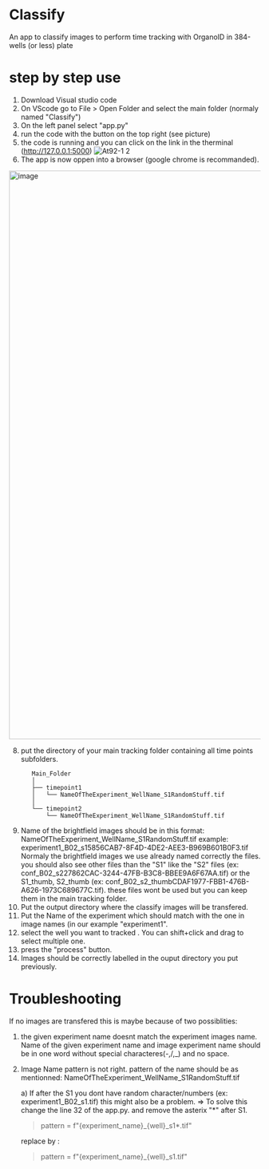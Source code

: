 # Classify
An app to classify images to perform time tracking with OrganoID in 384-wells (or less) plate 

<h1> step by step use</h1>

1) Download Visual studio code
3) On VScode go to File > Open Folder and select the main folder (normaly named "Classify")
4) On the left panel select "app.py"
5) run the code with the button on the top right (see picture)
6) the code is running and you can click on the link in the therminal (http://127.0.0.1:5000)
![At92-1 2](https://github.com/Djul0/Classify/assets/82659922/cf36e5a4-f937-4605-9ef7-e19cdc055f19)
7) The app is now oppen into a browser (google chrome is recommanded).
<img width="1137" alt="image" src="https://github.com/Djul0/Classify/assets/82659922/3c8a08ea-e96d-4fce-9f3f-8b28a41ce62d">

8) put the directory of your main tracking folder containing all time points subfolders.
   ```
      Main_Folder
      │
      ├── timepoint1
      │   └── NameOfTheExperiment_WellName_S1RandomStuff.tif
      │
      └── timepoint2
          └── NameOfTheExperiment_WellName_S1RandomStuff.tif
   ```
10) Name of the brightfield images should be in this format:
   NameOfTheExperiment_WellName_S1RandomStuff.tif
   example: experiment1_B02_s15856CAB7-8F4D-4DE2-AEE3-B969B601B0F3.tif
   Normaly the brightfield images we use already named correctly the files. you should also see other files than the "S1" like the "S2" files (ex: conf_B02_s227862CAC-3244-47FB-B3C8-BBEE9A6F67AA.tif) or the S1_thumb, S2_thumb (ex: conf_B02_s2_thumbCDAF1977-FBB1-476B-A626-1973C689677C.tif). these files wont be used but you can keep them in the main tracking folder.
11) Put the output directory where the classify images will be transfered.
12) Put the Name of the experiment which should match with the one in image names (in our example "experiment1".
13) select the well you want to tracked . You can shift+click and drag to select multiple one.
14) press the "process" button.
15) Images should be correctly labelled in the ouput directory you put previously.

<h1> Troubleshooting</h1>
If no images are transfered this is maybe because of two possiblities:

1) the given experiment name doesnt match the experiment images name. Name of the given experiment name and image experiment name should be in one word without special characteres(-,/,_) and no space.
2) Image Name pattern is not right. pattern of the name should be as mentionned: NameOfTheExperiment_WellName_S1RandomStuff.tif
    
    a) If after the S1 you dont have random character/numbers (ex: experiment1_B02_s1.tif) this might also be a problem. 
    => To solve this change the line 32 of the app.py. and remove the asterix "*" after S1.
    >pattern = f"{experiment_name}_{well}_s1*.tif"
    
    replace by :
   
    >pattern = f"{experiment_name}_{well}_s1.tif"
   
